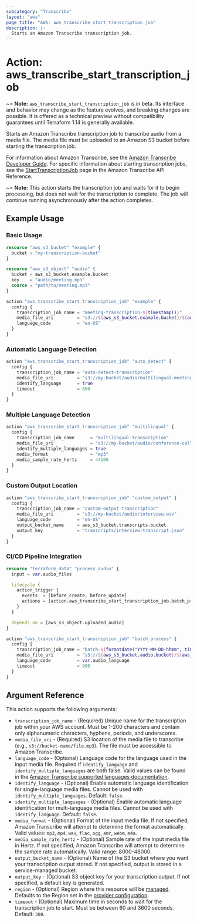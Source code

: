 ```yaml
---
subcategory: "Transcribe"
layout: "aws"
page_title: "AWS: aws_transcribe_start_transcription_job"
description: |-
  Starts an Amazon Transcribe transcription job.
---
```


# Action: aws_transcribe_start_transcription_job

~> **Note:** `aws_transcribe_start_transcription_job` is in beta. Its interface and behavior may change as the feature evolves, and breaking changes are possible. It is offered as a technical preview without compatibility guarantees until Terraform 1.14 is generally available.

Starts an Amazon Transcribe transcription job to transcribe audio from a media file. The media file must be uploaded to an Amazon S3 bucket before starting the transcription job.

For information about Amazon Transcribe, see the [Amazon Transcribe Developer Guide](https://docs.aws.amazon.com/transcribe/latest/dg/). For specific information about starting transcription jobs, see the [StartTranscriptionJob](https://docs.aws.amazon.com/transcribe/latest/APIReference/API_StartTranscriptionJob.html) page in the Amazon Transcribe API Reference.

~> **Note:** This action starts the transcription job and waits for it to begin processing, but does not wait for the transcription to complete. The job will continue running asynchronously after the action completes.

## Example Usage

### Basic Usage

```terraform
resource "aws_s3_bucket" "example" {
  bucket = "my-transcription-bucket"
}

resource "aws_s3_object" "audio" {
  bucket = aws_s3_bucket.example.bucket
  key    = "audio/meeting.mp3"
  source = "path/to/meeting.mp3"
}

action "aws_transcribe_start_transcription_job" "example" {
  config {
    transcription_job_name = "meeting-transcription-${timestamp()}"
    media_file_uri         = "s3://${aws_s3_bucket.example.bucket}/${aws_s3_object.audio.key}"
    language_code          = "en-US"
  }
}
```

### Automatic Language Detection

```terraform
action "aws_transcribe_start_transcription_job" "auto_detect" {
  config {
    transcription_job_name = "auto-detect-transcription"
    media_file_uri         = "s3://my-bucket/audio/multilingual-meeting.mp3"
    identify_language      = true
    timeout                = 600
  }
}
```

### Multiple Language Detection

```terraform
action "aws_transcribe_start_transcription_job" "multilingual" {
  config {
    transcription_job_name      = "multilingual-transcription"
    media_file_uri              = "s3://my-bucket/audio/conference-call.mp3"
    identify_multiple_languages = true
    media_format                = "mp3"
    media_sample_rate_hertz     = 44100
  }
}
```

### Custom Output Location

```terraform
action "aws_transcribe_start_transcription_job" "custom_output" {
  config {
    transcription_job_name = "custom-output-transcription"
    media_file_uri         = "s3://my-bucket/audio/interview.wav"
    language_code          = "en-US"
    output_bucket_name     = aws_s3_bucket.transcripts.bucket
    output_key             = "transcripts/interview-transcript.json"
  }
}
```

### CI/CD Pipeline Integration

```terraform
resource "terraform_data" "process_audio" {
  input = var.audio_files

  lifecycle {
    action_trigger {
      events  = [before_create, before_update]
      actions = [action.aws_transcribe_start_transcription_job.batch_process]
    }
  }

  depends_on = [aws_s3_object.uploaded_audio]
}

action "aws_transcribe_start_transcription_job" "batch_process" {
  config {
    transcription_job_name = "batch-${formatdate("YYYY-MM-DD-hhmm", timestamp())}"
    media_file_uri         = "s3://${aws_s3_bucket.audio.bucket}/${aws_s3_object.uploaded_audio.key}"
    language_code          = var.audio_language
    timeout                = 900
  }
}
```

## Argument Reference

This action supports the following arguments:

* `transcription_job_name` - (Required) Unique name for the transcription job within your AWS account. Must be 1-200 characters and contain only alphanumeric characters, hyphens, periods, and underscores.
* `media_file_uri` - (Required) S3 location of the media file to transcribe (e.g., `s3://bucket-name/file.mp3`). The file must be accessible to Amazon Transcribe.
* `language_code` - (Optional) Language code for the language used in the input media file. Required if `identify_language` and `identify_multiple_languages` are both false. Valid values can be found in the [Amazon Transcribe supported languages documentation](https://docs.aws.amazon.com/transcribe/latest/dg/supported-languages.html).
* `identify_language` - (Optional) Enable automatic language identification for single-language media files. Cannot be used with `identify_multiple_languages`. Default: `false`.
* `identify_multiple_languages` - (Optional) Enable automatic language identification for multi-language media files. Cannot be used with `identify_language`. Default: `false`.
* `media_format` - (Optional) Format of the input media file. If not specified, Amazon Transcribe will attempt to determine the format automatically. Valid values: `mp3`, `mp4`, `wav`, `flac`, `ogg`, `amr`, `webm`, `m4a`.
* `media_sample_rate_hertz` - (Optional) Sample rate of the input media file in Hertz. If not specified, Amazon Transcribe will attempt to determine the sample rate automatically. Valid range: 8000-48000.
* `output_bucket_name` - (Optional) Name of the S3 bucket where you want your transcription output stored. If not specified, output is stored in a service-managed bucket.
* `output_key` - (Optional) S3 object key for your transcription output. If not specified, a default key is generated.
* `region` - (Optional) Region where this resource will be [managed](https://docs.aws.amazon.com/general/latest/gr/rande.html#regional-endpoints). Defaults to the Region set in the [provider configuration](https://registry.terraform.io/providers/hashicorp/aws/latest/docs#aws-configuration-reference).
* `timeout` - (Optional) Maximum time in seconds to wait for the transcription job to start. Must be between 60 and 3600 seconds. Default: `300`.
